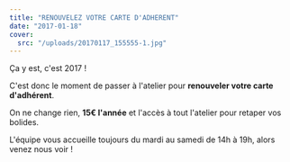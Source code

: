 ```yaml
---
title: "RENOUVELEZ VOTRE CARTE D'ADHERENT"
date: "2017-01-18"
cover:
  src: "/uploads/20170117_155555-1.jpg"
---
```


Ça y est, c'est 2017 !

C'est donc le moment de passer à l'atelier pour **renouveler votre carte d'adhérent**.

On ne change rien, **15€ l'année** et l'accès à tout l'atelier pour retaper vos bolides.

L'équipe vous accueille toujours du mardi au samedi de 14h à 19h, alors venez nous voir !
